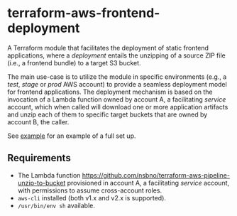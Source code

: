 # terraform-aws-frontend-deployment
A Terraform module that facilitates the deployment of static frontend applications, where a _deployment_ entails the unzipping of a source ZIP file (i.e., a frontend bundle) to a target S3 bucket.

The main use-case is to utilize the module in specific environments (e.g., a _test_, _stage_ or _prod_ AWS account) to provide a seamless deployment model for frontend applications. The deployment mechanism is based on the invocation of a Lambda function owned by account A, a facilitating _service_ account, which when called will download one or more application artifacts and unzip each of them to specific target buckets that are owned by account B, the caller.

See [example](example/) for an example of a full set up.

## Requirements
- The Lambda function https://github.com/nsbno/terraform-aws-pipeline-unzip-to-bucket provisioned in account A, a facilitating _service_ account, with permissions to assume cross-account roles.
- `aws-cli` installed (both v1.x and v2.x is supported).
- `/usr/bin/env sh` available.
